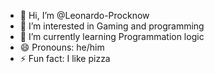 - 👋 Hi, I’m @Leonardo-Procknow
- 👀 I’m interested in Gaming and programming
- 🌱 I’m currently learning Programmation logic
- 😄 Pronouns: he/him
- ⚡ Fun fact: I like pizza

<!---
Leonardo-Procknow/Leonardo-Procknow is a ✨ special ✨ repository because its `README.md` (this file) appears on your GitHub profile.
You can click the Preview link to take a look at your changes.
--->
